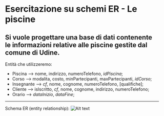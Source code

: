 # Esercitazione su schemi ER - Le piscine
Si vuole progettare una base di dati contenente le informazioni relative alle piscine gestite dal comune di Udine.
-------------------------------------
Entità che utilizzeremo:
- Piscina --> nome, indirizzo, numeroTelefono, _idPiscina_;
- Corso --> modalita, costo, minPartecipanti, maxPartecipanti, _idCorso_;
- Insegnante --> _cf_, nome, cognome, numeroTelefono, [qualifiche]; 
- Cliente --> isIscritto, _cf_, nome, cognome, indirizzo, numeroTelefono;
- Orario --> _dataInizio_, _dataFine_; 
-------------------------------------
Schema ER (entity relationship):
![Alt text](diagrammaEr.png)
